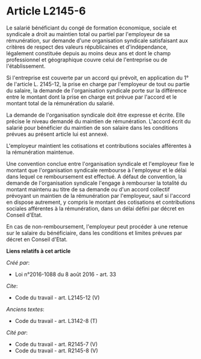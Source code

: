 # Article L2145-6

Le salarié bénéficiant du congé de formation économique, sociale et syndicale a droit au maintien total ou partiel par
l'employeur de sa rémunération, sur demande d'une organisation syndicale satisfaisant aux critères de respect des valeurs
républicaines et d'indépendance, légalement constituée depuis au moins deux ans et dont le champ professionnel et
géographique couvre celui de l'entreprise ou de l'établissement. 

Si l'entreprise est couverte par un accord qui prévoit, en application du 1° de l'article L. 2145-12, la prise en charge par
l'employeur de tout ou partie du salaire, la demande de l'organisation syndicale porte sur la différence entre le montant
dont la prise en charge est prévue par l'accord et le montant total de la rémunération du salarié. 

La demande de l'organisation syndicale doit être expresse et écrite. Elle précise le niveau demandé du maintien de
rémunération. L'accord écrit du salarié pour bénéficier du maintien de son salaire dans les conditions prévues au présent
article lui est annexé. 

L'employeur maintient les cotisations et contributions sociales afférentes à la rémunération maintenue. 

Une convention conclue entre l'organisation syndicale et l'employeur fixe le montant que l'organisation syndicale rembourse à
l'employeur et le délai dans lequel ce remboursement est effectué. A défaut de convention, la demande de l'organisation
syndicale l'engage à rembourser la totalité du montant maintenu au titre de sa demande ou d'un accord collectif prévoyant un
maintien de la rémunération par l'employeur, sauf si l'accord en dispose autrement, y compris le montant des cotisations et
contributions sociales afférentes à la rémunération, dans un délai défini par décret en Conseil d'Etat. 

En cas de non-remboursement, l'employeur peut procéder à une retenue sur le salaire du bénéficiaire, dans les conditions et
limites prévues par décret en Conseil d'Etat.

**Liens relatifs à cet article**

_Créé par_:

  - Loi n°2016-1088 du 8 août 2016 - art. 33

_Cite_:

  - Code du travail - art. L2145-12 (V)

_Anciens textes_:

  - Code du travail - art. L3142-8 (T)

_Cité par_:

  - Code du travail - art. R2145-7 (V)
  - Code du travail - art. R2145-8 (V)
